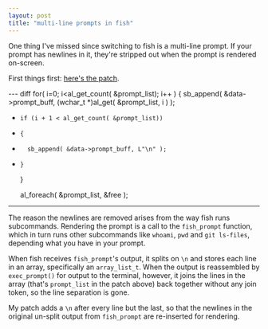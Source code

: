 ```yaml
---
layout: post
title: "multi-line prompts in fish"
---
```


One thing I've missed since switching to fish is a multi-line prompt. If your prompt has newlines in it, they're stripped out when the prompt is rendered on-screen.

First things first: [here's the patch](http://github.com/benhoskings/fish/commit/3e589050b1ab69e07982fb48e8a3bc80ccf1b09b).

--- diff
  for( i=0; i<al_get_count( &prompt_list); i++ )
  {
    sb_append( &data->prompt_buff, (wchar_t *)al_get( &prompt_list, i ) );
+     if (i + 1 < al_get_count( &prompt_list))
+     {
+       sb_append( &data->prompt_buff, L"\n" );
+     }
  }

  al_foreach( &prompt_list, &free );
---

The reason the newlines are removed arises from the way fish runs subcommands. Rendering the prompt is a call to the `fish_prompt` function, which in turn runs other subcommands like `whoami`, `pwd` and `git ls-files`, depending what you have in your prompt.

When fish receives `fish_prompt`'s output, it splits on `\n` and stores each line in an array, specifically an `array_list_t`. When the output is reassembled by `exec_prompt()` for output to the terminal, however, it joins the lines in the array (that's `prompt_list` in the patch above) back together without any join token, so the line separation is gone.

My patch adds a `\n` after every line but the last, so that the newlines in the original un-split output from `fish_prompt` are re-inserted for rendering.

